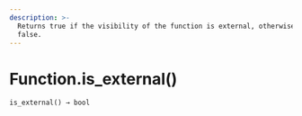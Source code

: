 ```yaml
---
description: >-
  Returns true if the visibility of the function is external, otherwise returns
  false.
---
```


# Function.is\_external()

`is_external() → bool`
